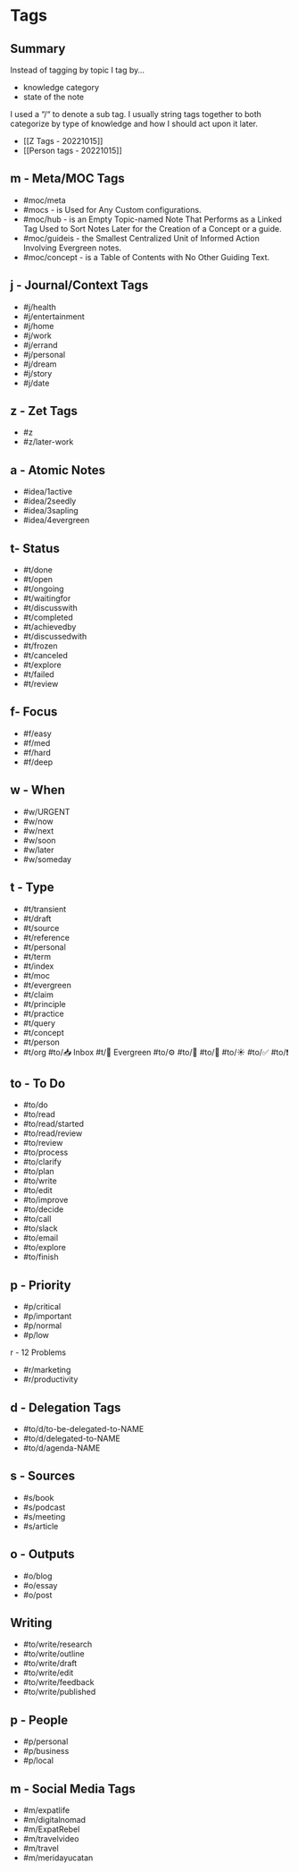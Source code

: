# Tags
## Summary
Instead of tagging by topic I tag by…
- ⁠knowledge category
- ⁠state of the note

I used a “/“ to denote a sub tag. I usually string tags together to both categorize by type of knowledge and how I should act upon it later.
- [[Z Tags - 20221015]]
- [[Person tags - 20221015]]

## m - Meta/MOC Tags
- #moc/meta
- #mocs - is Used for Any Custom configurations.
- #moc/hub - is an Empty Topic-named Note That Performs as a Linked Tag Used to Sort Notes Later for the Creation of a Concept or a guide.
- #moc/guideis - the Smallest Centralized Unit of Informed Action Involving Evergreen notes.
- #moc/concept - is a Table of Contents with No Other Guiding Text.

## j - Journal/Context Tags
- #j/health
- #j/entertainment
- #j/home
- #j/work
- #j/errand
- #j/personal
- #j/dream
- #j/story
- #j/date

## z - Zet Tags
- #z
- #z/later-work

## a - Atomic Notes

- #idea/1active
- #idea/2seedly
- #idea/3sapling
- #idea/4evergreen

## t- Status
- #t/done
- #t/open
- #t/ongoing
- #t/waitingfor
- #t/discusswith
- #t/completed
- #t/achievedby
- #t/discussedwith
- #t/frozen
- #t/canceled
- #t/explore
- #t/failed
- #t/review

## f- Focus

- #f/easy
- #f/med
- #f/hard
- #f/deep

## w - When

- #w/URGENT
- #w/now
- #w/next
- #w/soon
- #w/later
- #w/someday

## t - Type
- #t/transient
- #t/draft
- #t/source
- #t/reference
- #t/personal
- #t/term
- #t/index
- #t/moc
- #t/evergreen
- #t/claim
- #t/principle
- #t/practice
- #t/query
- #t/concept
- #t/person
- #t/org
#to/📥  Inbox
#t/🌲 Evergreen
#to/⚙
#to/📒 
#to/🌱 
#to/☀️ 
#to/✅ 
#to/❗️ 

## to - To Do
- #to/do
- #to/read
- #to/read/started
- #to/read/review
- #to/review
- #to/process
- #to/clarify
- #to/plan
- #to/write
- #to/edit
- #to/improve
- #to/decide
- #to/call
- #to/slack
- #to/email
- #to/explore
- #to/finish

## p - Priority

- #p/critical
- #p/important
- #p/normal
- #p/low

r - 12 Problems 
- #r/marketing
- #r/productivity

## d - Delegation Tags

- #to/d/to-be-delegated-to-NAME
- #to/d/delegated-to-NAME
- #to/d/agenda-NAME

## s - Sources

- #s/book
- #s/podcast
- #s/meeting
- #s/article

## o - Outputs

- #o/blog
- #o/essay
- #o/post

## Writing

- #to/write/research
- #to/write/outline
- #to/write/draft
- #to/write/edit
- #to/write/feedback
- #to/write/published

## p - People
- #p/personal
- #p/business
- #p/local

## m - Social Media Tags
- #m/expatlife
- #m/digitalnomad
- #m/ExpatRebel
- #m/travelvideo
- #m/travel
- #m/meridayucatan
